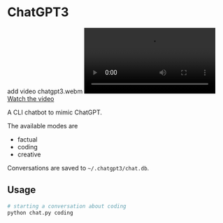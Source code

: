 # ChatGPT3

add video chatgpt3.webm
[![Watch the video](./chatgpt3.webm)](./chatgpt3.webm)


A CLI chatbot to mimic ChatGPT.

The available modes are

- factual
- coding
- creative

Conversations are saved to `~/.chatgpt3/chat.db`.

## Usage

```sh
# starting a conversation about coding
python chat.py coding
```
